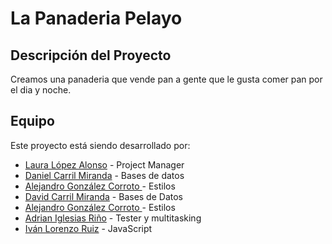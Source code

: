 # La Panaderia Pelayo

## Descripción del Proyecto
Creamos una panaderia que vende pan a gente que le gusta comer pan por el dia y noche.

## Equipo
Este proyecto está siendo desarrollado por:

- [Laura López Alonso](https://github.com/laurity) - Project Manager
- [Daniel Carril Miranda](https://github.com/Daniel-Carril-Miranda) - Bases de datos
- [Alejandro González Corroto ](https://github.com/usuario3) - Estilos
- [David Carril Miranda](https://github.com/Daniel-Carril-Miranda) - Bases de Datos
- [Alejandro González Corroto ](https://github.com/usuario3) - Estilos
- [Adrian Iglesias Riño](https://github.com/Torremolinos) - Tester y multitasking
- [Iván Lorenzo Ruiz](https://github.com/ivanlr96) - JavaScript
   